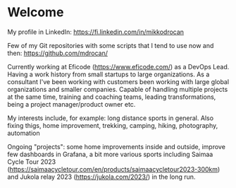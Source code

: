 # Welcome

My profile in LinkedIn: <https://fi.linkedin.com/in/mikkodrocan>

Few of my Git repositories with some scripts that I tend to use now and then: <https://github.com/mdrocan/>

Currently working at Eficode (<https://www.eficode.com/>) as a DevOps Lead. Having a work history from small startups to large organizations. As a consultant I've been working with customers been working with large global organizations and smaller companies. Capable of handling multiple projects at the same time, training and coaching teams, leading transformations, being a project manager/product owner etc.

My interests include, for example: long distance sports in general.
Also fixing thigs, home improvement, trekking, camping, hiking, photography, automation

Ongoing "projects": some home improvements inside and outside, improve few dashboards in Grafana,
a bit more various sports including Saimaa Cycle Tour 2023 (<https://saimaacycletour.com/en/products/saimaacycletour2023-300km>) and Jukola relay 2023 (<https://jukola.com/2023/>) in the long run.

